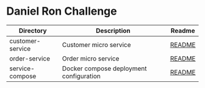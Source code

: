 # Daniel Ron Challenge

| Directory | Description | Readme |
|-----------|-------------|--------|
| customer-service | Customer micro service | [README](./customer-service/README.md) |
| order-service | Order micro service | [README](./order-service/README.md) |
| service-compose | Docker compose deployment configuration | [README](./service-compose/README.md)